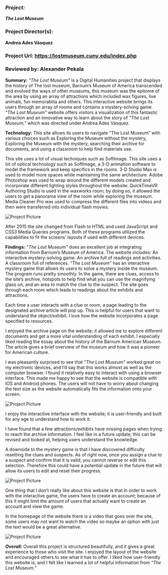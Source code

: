 ### _Project:_  
**_The Lost Museum_**

### **Project Director(s):**
**Andrea Ades Vásquez**


### **Project Url:** https://lostmuseum.cuny.edu/index.php


### **Reviewed by: Alexander Pekala**



**Summary:** 
_"The Lost Museum"_ is a Digital Humanities project that displays the history of The lost museum, Barnum’s Museum of America transcended and evolved the ways of other museums, this museum was the epitome of the area by using an array of attractions which included wax figures, live animals, fun memorabilia and others. This interactive website brings its users through an array of rooms and contains a mystery-solving game. _“The Lost Museum”_ website offers visitors a visualization of this fantastic attraction and an innovative way to learn about the story of _“The Lost Museum,”_ which was directed under Andrea Ades Vásquez.

**Technology:**
 This site allows its users to navigate “The Lost Museum” with various choices such as Exploring the Museum without the mystery, Exploring the Museum with the mystery, searching their archive for documents, and using a classroom to help find materials use. 


This site uses a lot of visual techniques such as SoftImage. This site uses a lot of optical technology such as SoftImage, a 3-D animation software to model the framework and keep specifics in the rooms. 3-D Studio Max is used to model more spaces while maintaining the same architecture. Adobe Photoshop was used to wrap around the different models created and incorporate different lighting styles throughout the website. QuickTimeVR Authoring Studio is used in the waxworks room; by doing so, it allowed the users to get a panorama view of the room while exploring the museum. Media Cleaner Pro was used to compress the different files into videos and then were transferred into individual flash movies. 

![Project Picture](https://2024Pekala.github.io/Alexander-Pekala/images/Options.png)


After 2015 the site changed from Flash to HTML and used JavaScript and CSS3 Media Queries programs. Both of these programs utilized the capabilities to fit the screens’ layouts if used with different devices. 




**Findings:**
_"The Lost Museum"_ does an excellent job at integrating information from Barnum’s Museum of America. The website includes:
An interactive mystery-solving game.
 An archive full of readings and activities.
 A classroom full of references.
_"The Lost Museum”_ has an interactive mystery game that allows its users to solve a mystery inside the museum. The program runs pretty smoothly. In the game, there are clues, access to the site’s archive, hotspots to help find what you can use the magnifying glass on, and an area to match the clue to the suspect. The site goes through each room which leads to readings about the exhibits and attractions. 



Each time a user interacts with a clue or room, a page leading to the designated archive article will pop up. This is helpful for users that want to understand the object/exhibit. I love how the website incorporates a page specified to resources. 


I enjoyed the archive page on the website; it allowed me to explore different documents and get a more vital understanding of each exhibit. I especially liked reading the essay about the history of the Barnum American Museum. The article gives a brief overview of the museum and how it was a pioneer for American culture. 

I was pleasantly surprised to see that _“The Lost Museum”_ worked great on my electronic devices, and I’d say that this works almost as well as the computer browser. I found it relatively easy to interact with using a browser interface. This made me happy to see that the website is compatible with IOS and Android phones. The users will not have to worry about changing the text size as the website automatically fits the information onto your screen. 

![Project Picture](https://2024Pekala.github.io/Alexander-Pekala/images/MobileFriendly.png)



I enjoy the interactive interface with the website; it is user-friendly and built for any age to understand how to work it. 

I have found that a few attractions/exhibits have missing pages when trying to reach the archive information. I feel like in a future update; this can be revised and looked at, helping users understand the knowledge. 


A downside to the mystery game is that I have discovered difficulty resetting the clues and suspects. As of right now, once you assign a clue to a suspect and confirm that it is valid, you cannot reverse or edit this selection. Therefore this could have a potential update in the future that will allow its users to edit and reset their progress. 

![Project Picture](https://2024Pekala.github.io/Alexander-Pekala/images/Clue.png)


One thing that I don’t really like about this website is that in order to work with the interactive game, the users have to create an account; because of this it might limit the amount of users that actually want to create an account and view the game. 

In the homepage of the website there is a video that goes over the site, some users may not want to watch the video so maybe an option with just the text would be a great alternative. 

![Project Picture](https://2024Pekala.github.io/Alexander-Pekala/images/LostMuseum.png)

**_Overall:_** 
Overall this project is structured beautifully, and it gives a great experience to those who visit the site. I enjoyed the layout of the website and encouraged others to see what it has to offer. I liked how user-friendly this website is, and I felt like I learned a lot of helpful information from _“The Lost Museum.”_ 


